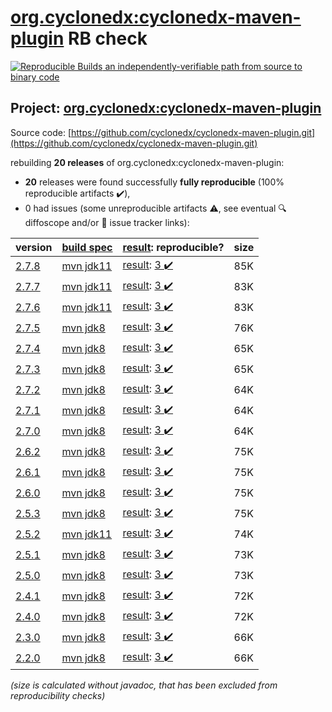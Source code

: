 [org.cyclonedx:cyclonedx-maven-plugin](https://central.sonatype.com/artifact/org.cyclonedx/cyclonedx-maven-plugin/2.7.8/versions) RB check
=======

[![Reproducible Builds](https://reproducible-builds.org/images/logos/rb.svg) an independently-verifiable path from source to binary code](https://reproducible-builds.org/)

## Project: [org.cyclonedx:cyclonedx-maven-plugin](https://central.sonatype.com/artifact/org.cyclonedx/cyclonedx-maven-plugin/2.7.8/versions)

Source code: [https://github.com/cyclonedx/cyclonedx-maven-plugin.git](https://github.com/cyclonedx/cyclonedx-maven-plugin.git)

rebuilding **20 releases** of org.cyclonedx:cyclonedx-maven-plugin:
- **20** releases were found successfully **fully reproducible** (100% reproducible artifacts :heavy_check_mark:),
- 0 had issues (some unreproducible artifacts :warning:, see eventual :mag: diffoscope and/or :memo: issue tracker links):

| version | [build spec](/BUILDSPEC.md) | [result](https://reproducible-builds.org/docs/jvm/): reproducible? | size |
| -- | --------- | ------ | -- |
| [2.7.8](https://central.sonatype.com/artifact/org.cyclonedx/cyclonedx-maven-plugin/2.7.8/pom) | [mvn jdk11](cyclonedx-maven-plugin-2.7.8.buildspec) | [result](cyclonedx-maven-plugin-2.7.8.buildinfo): [3 :heavy_check_mark: ](cyclonedx-maven-plugin-2.7.8.buildcompare) | 85K |
| [2.7.7](https://central.sonatype.com/artifact/org.cyclonedx/cyclonedx-maven-plugin/2.7.7/pom) | [mvn jdk11](cyclonedx-maven-plugin-2.7.7.buildspec) | [result](cyclonedx-maven-plugin-2.7.7.buildinfo): [3 :heavy_check_mark: ](cyclonedx-maven-plugin-2.7.7.buildcompare) | 83K |
| [2.7.6](https://central.sonatype.com/artifact/org.cyclonedx/cyclonedx-maven-plugin/2.7.6/pom) | [mvn jdk11](cyclonedx-maven-plugin-2.7.6.buildspec) | [result](cyclonedx-maven-plugin-2.7.6.buildinfo): [3 :heavy_check_mark: ](cyclonedx-maven-plugin-2.7.6.buildcompare) | 83K |
| [2.7.5](https://central.sonatype.com/artifact/org.cyclonedx/cyclonedx-maven-plugin/2.7.5/pom) | [mvn jdk8](cyclonedx-maven-plugin-2.7.5.buildspec) | [result](cyclonedx-maven-plugin-2.7.5.buildinfo): [3 :heavy_check_mark: ](cyclonedx-maven-plugin-2.7.5.buildcompare) | 76K |
| [2.7.4](https://central.sonatype.com/artifact/org.cyclonedx/cyclonedx-maven-plugin/2.7.4/pom) | [mvn jdk8](cyclonedx-maven-plugin-2.7.4.buildspec) | [result](cyclonedx-maven-plugin-2.7.4.buildinfo): [3 :heavy_check_mark: ](cyclonedx-maven-plugin-2.7.4.buildcompare) | 65K |
| [2.7.3](https://central.sonatype.com/artifact/org.cyclonedx/cyclonedx-maven-plugin/2.7.3/pom) | [mvn jdk8](cyclonedx-maven-plugin-2.7.3.buildspec) | [result](cyclonedx-maven-plugin-2.7.3.buildinfo): [3 :heavy_check_mark: ](cyclonedx-maven-plugin-2.7.3.buildcompare) | 65K |
| [2.7.2](https://central.sonatype.com/artifact/org.cyclonedx/cyclonedx-maven-plugin/2.7.2/pom) | [mvn jdk8](cyclonedx-maven-plugin-2.7.2.buildspec) | [result](cyclonedx-maven-plugin-2.7.2.buildinfo): [3 :heavy_check_mark: ](cyclonedx-maven-plugin-2.7.2.buildcompare) | 64K |
| [2.7.1](https://central.sonatype.com/artifact/org.cyclonedx/cyclonedx-maven-plugin/2.7.1/pom) | [mvn jdk8](cyclonedx-maven-plugin-2.7.1.buildspec) | [result](cyclonedx-maven-plugin-2.7.1.buildinfo): [3 :heavy_check_mark: ](cyclonedx-maven-plugin-2.7.1.buildcompare) | 64K |
| [2.7.0](https://central.sonatype.com/artifact/org.cyclonedx/cyclonedx-maven-plugin/2.7.0/pom) | [mvn jdk8](cyclonedx-maven-plugin-2.7.0.buildspec) | [result](cyclonedx-maven-plugin-2.7.0.buildinfo): [3 :heavy_check_mark: ](cyclonedx-maven-plugin-2.7.0.buildcompare) | 64K |
| [2.6.2](https://central.sonatype.com/artifact/org.cyclonedx/cyclonedx-maven-plugin/2.6.2/pom) | [mvn jdk8](cyclonedx-maven-plugin-2.6.2.buildspec) | [result](cyclonedx-maven-plugin-2.6.2.buildinfo): [3 :heavy_check_mark: ](cyclonedx-maven-plugin-2.6.2.buildcompare) | 75K |
| [2.6.1](https://central.sonatype.com/artifact/org.cyclonedx/cyclonedx-maven-plugin/2.6.1/pom) | [mvn jdk8](cyclonedx-maven-plugin-2.6.1.buildspec) | [result](cyclonedx-maven-plugin-2.6.1.buildinfo): [3 :heavy_check_mark: ](cyclonedx-maven-plugin-2.6.1.buildcompare) | 75K |
| [2.6.0](https://central.sonatype.com/artifact/org.cyclonedx/cyclonedx-maven-plugin/2.6.0/pom) | [mvn jdk8](cyclonedx-maven-plugin-2.6.0.buildspec) | [result](cyclonedx-maven-plugin-2.6.0.buildinfo): [3 :heavy_check_mark: ](cyclonedx-maven-plugin-2.6.0.buildcompare) | 75K |
| [2.5.3](https://central.sonatype.com/artifact/org.cyclonedx/cyclonedx-maven-plugin/2.5.3/pom) | [mvn jdk8](cyclonedx-maven-plugin-2.5.3.buildspec) | [result](cyclonedx-maven-plugin-2.5.3.buildinfo): [3 :heavy_check_mark: ](cyclonedx-maven-plugin-2.5.3.buildcompare) | 75K |
| [2.5.2](https://central.sonatype.com/artifact/org.cyclonedx/cyclonedx-maven-plugin/2.5.2/pom) | [mvn jdk11](cyclonedx-maven-plugin-2.5.2.buildspec) | [result](cyclonedx-maven-plugin-2.5.2.buildinfo): [3 :heavy_check_mark: ](cyclonedx-maven-plugin-2.5.2.buildcompare) | 74K |
| [2.5.1](https://central.sonatype.com/artifact/org.cyclonedx/cyclonedx-maven-plugin/2.5.1/pom) | [mvn jdk8](cyclonedx-maven-plugin-2.5.1.buildspec) | [result](cyclonedx-maven-plugin-2.5.1.buildinfo): [3 :heavy_check_mark: ](cyclonedx-maven-plugin-2.5.1.buildcompare) | 73K |
| [2.5.0](https://central.sonatype.com/artifact/org.cyclonedx/cyclonedx-maven-plugin/2.5.0/pom) | [mvn jdk8](cyclonedx-maven-plugin-2.5.0.buildspec) | [result](cyclonedx-maven-plugin-2.5.0.buildinfo): [3 :heavy_check_mark: ](cyclonedx-maven-plugin-2.5.0.buildcompare) | 73K |
| [2.4.1](https://central.sonatype.com/artifact/org.cyclonedx/cyclonedx-maven-plugin/2.4.1/pom) | [mvn jdk8](cyclonedx-maven-plugin-2.4.1.buildspec) | [result](cyclonedx-maven-plugin-2.4.1.buildinfo): [3 :heavy_check_mark: ](cyclonedx-maven-plugin-2.4.1.buildcompare) | 72K |
| [2.4.0](https://central.sonatype.com/artifact/org.cyclonedx/cyclonedx-maven-plugin/2.4.0/pom) | [mvn jdk8](cyclonedx-maven-plugin-2.4.0.buildspec) | [result](cyclonedx-maven-plugin-2.4.0.buildinfo): [3 :heavy_check_mark: ](cyclonedx-maven-plugin-2.4.0.buildcompare) | 72K |
| [2.3.0](https://central.sonatype.com/artifact/org.cyclonedx/cyclonedx-maven-plugin/2.3.0/pom) | [mvn jdk8](cyclonedx-maven-plugin-2.3.0.buildspec) | [result](cyclonedx-maven-plugin-2.3.0.buildinfo): [3 :heavy_check_mark: ](cyclonedx-maven-plugin-2.3.0.buildcompare) | 66K |
| [2.2.0](https://central.sonatype.com/artifact/org.cyclonedx/cyclonedx-maven-plugin/2.2.0/pom) | [mvn jdk8](cyclonedx-maven-plugin-2.2.0.buildspec) | [result](cyclonedx-maven-plugin-2.2.0.buildinfo): [3 :heavy_check_mark: ](cyclonedx-maven-plugin-2.2.0.buildcompare) | 66K |

<i>(size is calculated without javadoc, that has been excluded from reproducibility checks)</i>
